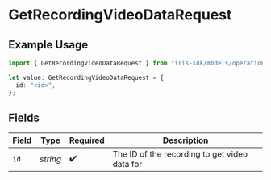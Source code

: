 # GetRecordingVideoDataRequest

## Example Usage

```typescript
import { GetRecordingVideoDataRequest } from "iris-sdk/models/operations";

let value: GetRecordingVideoDataRequest = {
  id: "<id>",
};
```

## Fields

| Field                                         | Type                                          | Required                                      | Description                                   |
| --------------------------------------------- | --------------------------------------------- | --------------------------------------------- | --------------------------------------------- |
| `id`                                          | *string*                                      | :heavy_check_mark:                            | The ID of the recording to get video data for |